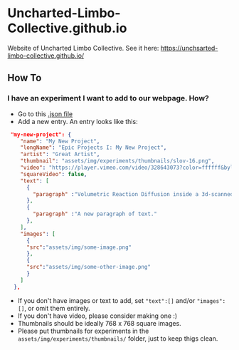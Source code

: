 # Uncharted-Limbo-Collective.github.io
Website of Uncharted Limbo Collective. See it here: https://unchsarted-limbo-collective.github.io/

## How To

### I have an experiment I want to add to our webpage. How?
* Go to this [.json file](https://github.com/Uncharted-Limbo-Collective/Uncharted-Limbo-Collective.github.io/blob/main/assets/experiment-list.json)
* Add a new entry. An entry looks like this:
```json
 "my-new-project": {
    "name": "My New Project",
    "longName": "Epic Projects I: My New Project",
    "artist": "Great Artist",
    "thumbnail": "assets/img/experiments/thumbnails/slov-16.png",
    "video": "https://player.vimeo.com/video/328643073?color=ffffff&byline=0&portrait=0",
    "squareVideo": false,
    "text": [
      {
        "paragraph" :"Volumetric Reaction Diffusion inside a 3d-scanned model of a miniature lion."
      },
      {
        "paragraph" :"A new paragraph of text."
      },
    ],
    "images": [
      {
      "src":"assets/img/some-image.png"
      },
      {
      "src":"assets/img/some-other-image.png"
      }
    ]
  },

```
* If you don't have images or text to add, set `"text":[]` and/or `"images":[]`, or omit them entirely.
* If you don't have video, please consider making one :) 
* Thumbnails should be ideally 768 x 768 square images.
* Please put thumbnails for experiments in the `assets/img/experiments/thumbnails/` folder, just to keep thigs clean.
